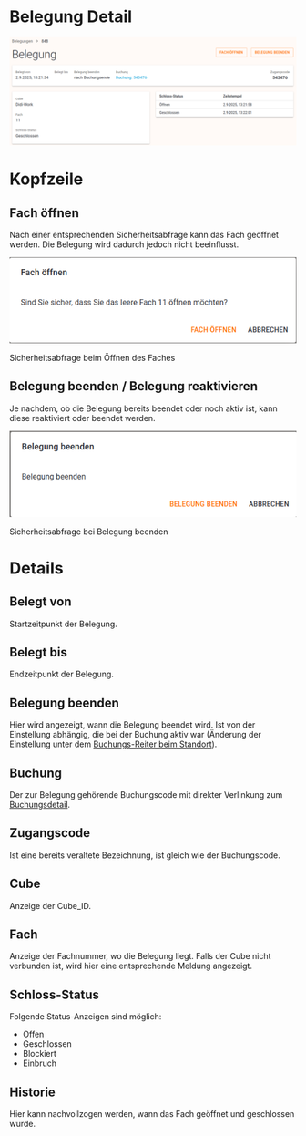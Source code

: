 # Belegung Detail

![grafik.png](assets/belegung%20detail/grafik.png)

# Kopfzeile

## Fach öffnen

Nach einer entsprechenden Sicherheitsabfrage kann das Fach geöffnet werden. Die Belegung wird dadurch jedoch nicht beeinflusst. 

![Sicherheitsabfrage beim Öffnen des Faches](assets/belegung%20detail/grafik%201.png)

Sicherheitsabfrage beim Öffnen des Faches

## Belegung beenden / Belegung reaktivieren

Je nachdem, ob die Belegung bereits beendet oder noch aktiv ist, kann diese reaktiviert oder beendet werden.

![Sicherheitsabfrage bei Belegung beenden](assets/belegung%20detail/grafik%202.png)

Sicherheitsabfrage bei Belegung beenden

# Details

## Belegt von

Startzeitpunkt der Belegung.

## Belegt bis

Endzeitpunkt der Belegung.

## Belegung beenden

Hier wird angezeigt, wann die Belegung beendet wird. Ist von der Einstellung abhängig, die bei der Buchung aktiv war (Änderung der Einstellung unter dem [Buchungs-Reiter beim Standort](https://www.notion.so/Standorte-Buchung-Tab-25cadd09e8738047866ec01463b73362?pvs=21)).

## Buchung

Der zur Belegung gehörende Buchungscode mit direkter Verlinkung zum [Buchungsdetail](https://www.notion.so/Buchung-Detail-261add09e8738046b43fef46c77e0af3?pvs=21).

## Zugangscode

Ist eine bereits veraltete Bezeichnung, ist gleich wie der Buchungscode.

## Cube

Anzeige der Cube_ID.

## Fach

Anzeige der Fachnummer, wo die Belegung liegt. Falls der Cube nicht verbunden ist, wird hier eine entsprechende Meldung angezeigt.

## Schloss-Status

Folgende Status-Anzeigen sind möglich:

- Offen
- Geschlossen
- Blockiert
- Einbruch

## Historie

Hier kann nachvollzogen werden, wann das Fach geöffnet und geschlossen wurde.